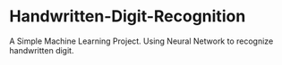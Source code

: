 # Handwritten-Digit-Recognition
A Simple Machine Learning Project. Using Neural Network to recognize handwritten digit.


